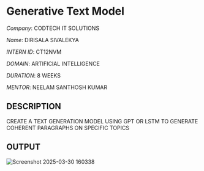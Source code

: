 # Generative Text Model #

*Company*: CODTECH IT SOLUTIONS

*Name*: DIRISALA SIVALEKYA

*INTERN ID*: CT12NVM

*DOMAIN*: ARTIFICIAL INTELLIGENCE

*DURATION*: 8 WEEKS

*MENTOR*:   NEELAM SANTHOSH KUMAR

## DESCRIPTION ##
CREATE A TEXT GENERATION MODEL USING GPT OR LSTM TO GENERATE COHERENT PARAGRAPHS ON SPECIFIC TOPICS
## OUTPUT ##

![Screenshot 2025-03-30 160338](https://github.com/user-attachments/assets/b40bb81a-72e1-4e1f-8aa2-7df397e5a887)
